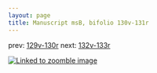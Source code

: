 ```yaml
---
layout: page
title: Manuscript msB, bifolio 130v-131r
---
```


prev: [129v-130r](../129v-130r/) next: [132v-133r](../132v-133r/)



[![Linked to zoomble image](http://www.homermultitext.org/iipsrv?IIIF=/project/homer/pyramidal/deepzoom/hmt/vbbifolio/v1/vb_130v_131r.tif/full/2000,/0/default.jpg)](http://www.homermultitext.org/ict2/?urn=urn:cite2:hmt:vbbifolio.v1:vb_130v_131r)


